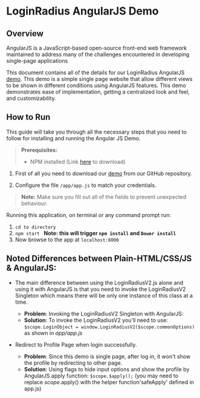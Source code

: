 # LoginRadius AngularJS Demo

## Overview

AngularJS is a JavaScript-based open-source front-end web framework maintained to address many of the challenges encountered in developing single-page applications

This document contains all of the details for our LoginRadius AngularJS [demo](https://github.com/LoginRadius/demo/tree/v2-angularjs-demo). This demo is a simple single page website that allow different views to be shown in different conditions using AngularJS features. This demo demonstrates ease of implementation, getting a centralized look and feel, and customizability. 


## How to Run
This guide will take you through all the necessary steps that you need to follow for installing and running the Angular JS Demo.

>**Prerequisites:** 
>- NPM installed (Link [here](https://nodejs.org/en/download/) to download)

1. First of all you need to download our [demo](https://github.com/LoginRadius/demo/tree/v2-angularjs-demo) from our GitHub repository.

2. Configure the file `/app/app.js` to match your credentials.  

> **Note:** Make sure you fill out all of the fields to prevent unexpected behaviour.

Running this application, on terminal or any command prompt run:
   1.  ` cd to directory `
   2.  `npm start ` **Note: this will trigger `npm install` and `Bower install`**
   3. Now browse to the app at `localhost:8000`

## Noted Differences between Plain-HTML/CSS/JS & AngularJS:

* The main difference between using the LoginRadiusV2.js alone and using it with AngularJS is that you need to invoke the LoginRadiusV2 Singleton which means there will be only one instance of this class at a time.

  * **Problem**: Invoking the LoginRadiusV2 Singleton with AngularJS:
  * **Solution**: To invoke the LoginRadiusV2 you'll need to use:
  ```$scope.LoginObject = window.LoginRadiusV2($scope.commonOptions)``` 
  as shown in *app/app.js* 

* Redirect to Profile Page when login successfully.

  * **Problem**: Since this demo is single page, after log in, it won't show the profile by redirecting to other page.
  * **Solution**: Using flags to hide input options and show the profile by AngularJS apply function:
  ```$scope.$apply();```
  (you may need to replace $scope.$apply() with the helper function'safeApply' defined in app.js)